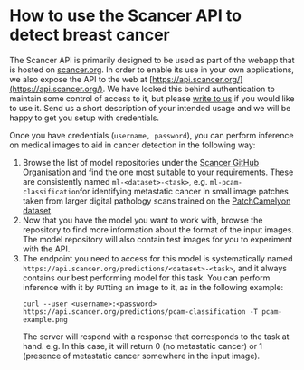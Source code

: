 # How to use the Scancer API to detect breast cancer

The Scancer API is primarily designed to be used as part of the webapp
that is hosted on [scancer.org](https://scancer.org/). In order to
enable its use in your own applications, we also expose the API to the
web at [https://api.scancer.org/](https://api.scancer.org/). We have
locked this behind authentication to maintain some control of access
to it, but please [write to us][email] if you would like to use
it. Send us a short description of your intended usage and we will be
happy to get you setup with credentials.

Once you have credentials (`username, password`), you can perform
inference on medical images to aid in cancer detection in the
following way:

1. Browse the list of model repositories under the [Scancer GitHub
   Organisation](https://github.com/scancer-org/) and find the one
   most suitable to your requirements. These are consistently named
   `ml-<dataset>-<task>`, e.g. `ml-pcam-classification`for identifying
   metastatic cancer in small image patches taken from larger digital
   pathology scans trained on the [PatchCamelyon
   dataset](https://github.com/basveeling/pcam).
2. Now that you have the model you want to work with, browse the
   repository to find more information about the format of the input
   images. The model repository will also contain test images for you
   to experiment with the API.
3. The endpoint you need to access for this model is systematically
   named `https://api.scancer.org/predictions/<dataset>-<task>`, and it
   always contains our best performing model for this task. You can
   perform inference with it by `PUT`ting an image to it, as in the
   following example:
   ````
   curl --user <username>:<password> https://api.scancer.org/predictions/pcam-classification -T pcam-example.png
   ````
   The server will respond with a response that corresponds to the
   task at hand. e.g. In this case, it will return 0 (no metastatic
   cancer) or 1 (presence of metastatic cancer somewhere in the input
   image).

[email]: mailto:mail@harishnarayanan.org
